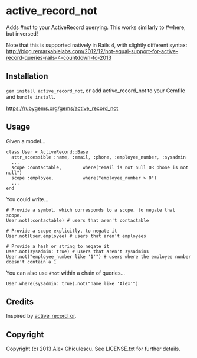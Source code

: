 # active_record_not

Adds #not to your ActiveRecord querying. This works similarly to #where, but inversed!

Note that this is supported natively in Rails 4, with slightly different syntax: http://blog.remarkablelabs.com/2012/12/not-equal-support-for-active-record-queries-rails-4-countdown-to-2013

## Installation

`gem install active_record_not`, or add active_record_not to your Gemfile and `bundle install`.

https://rubygems.org/gems/active_record_not

## Usage

Given a model...

	class User < ActiveRecord::Base
      attr_accessible :name, :email, :phone, :employee_number, :sysadmin
      ...
      scope :contactable,        where("email is not null OR phone is not null")
      scope :employee,           where("employee_number > 0")
      ...
	end

You could write...

	# Provide a symbol, which corresponds to a scope, to negate that scope.
	User.not(:contactable) # users that aren't contactable

	# Provide a scope explicitly, to negate it
	User.not(User.employee) # users that aren't employees

	# Provide a hash or string to negate it
	User.not(sysadmin: true) # users that aren't sysadmins
	User.not("employee_number like '1'") # users where the employee number doesn't contain a 1

You can also use `#not` within a chain of queries...

	User.where(sysadmin: true).not("name like 'Alex'")

## Credits

Inspired by [active_record_or](https://github.com/woahdae/active_record_or).

## Copyright

Copyright (c) 2013 Alex Ghiculescu. See LICENSE.txt for further details.